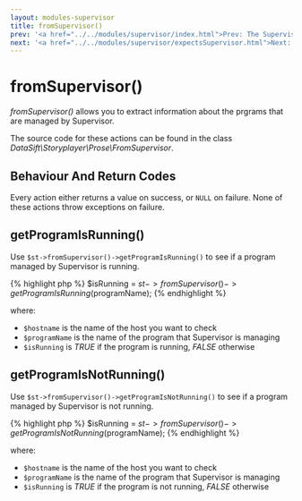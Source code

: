 ```yaml
---
layout: modules-supervisor
title: fromSupervisor()
prev: '<a href="../../modules/supervisor/index.html">Prev: The Supervisor Module</a>'
next: '<a href="../../modules/supervisor/expectsSupervisor.html">Next: expectsSupervisor()</a>'
---
```


# fromSupervisor()

_fromSupervisor()_ allows you to extract information about the prgrams that are managed by Supervisor.

The source code for these actions can be found in the class _DataSift\Storyplayer\Prose\FromSupervisor_.

## Behaviour And Return Codes

Every action either returns a value on success, or `NULL` on failure. None of these actions throw exceptions on failure.

## getProgramIsRunning()

Use `$st->fromSupervisor()->getProgramIsRunning()` to see if a program managed by Supervisor is running.

{% highlight php %}
$isRunning = $st->fromSupervisor()->getProgramIsRunning($programName);
{% endhighlight %}

where:

* `$hostname` is the name of the host you want to check
* `$programName` is the name of the program that Supervisor is managing
* `$isRunning` is _TRUE_ if the program is running, _FALSE_ otherwise

## getProgramIsNotRunning()

Use `$st->fromSupervisor()->getProgramIsNotRunning()` to see if a program managed by Supervisor is not running.

{% highlight php %}
$isRunning = $st->fromSupervisor()->getProgramIsNotRunning($programName);
{% endhighlight %}

where:

* `$hostname` is the name of the host you want to check
* `$programName` is the name of the program that Supervisor is managing
* `$isRunning` is _TRUE_ if the program is not running, _FALSE_ otherwise

